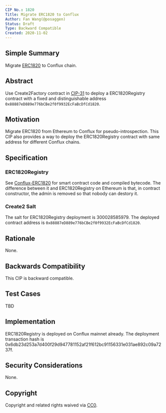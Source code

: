 ```yaml
---
CIP No.: 1820
Title: Migrate ERC1820 to Conflux
Author: Fan Wang(@posaggen)
Status: Draft
Type: Backward Compatible
Created: 2020-11-02
---
```


<!--You can leave these HTML comments in your merged CIP and delete the visible duplicate text guides, they will not appear and may be helpful to refer to if you edit it again. This is the suggested template for new CIPs. Note that a CIP number will be assigned by an editor. When opening a pull request to submit your CIP, please use an abbreviated title in the filename, `CIP-draft_title_abbrev.md`. The title should be 44 characters or less.-->

## Simple Summary
<!--"If you can't explain it simply, you don't understand it well enough." Provide a simplified and layman-accessible explanation of the CIP.-->
Migrate [ERC1820](https://eips.ethereum.org/EIPS/eip-1820) to Conflux chain.

## Abstract
<!--A short (~200 word) description of the technical issue being addressed.-->
Use Create2Factory contract in [CIP-31](https://github.com/Conflux-Chain/CIPs/blob/master/CIPs/cip-31.md) to deploy a ERC1820Registry contract with a fixed and distinguishable address `0x88887eD889e776bCBe2f0f9932EcFaBcDfCd1820`. 

## Motivation
<!--The motivation is critical for CIPs that want to change the Conflux protocol. It should clearly explain why the existing protocol specification is inadequate to address the problem that the CIP solves. CIP submissions without sufficient motivation may be rejected outright.-->
Migrate ERC1820 from Ethereum to Conflux for pseudo-introspection. This CIP also provides a way to deploy the ERC1820Registry contract with same address for different Conflux chains.

## Specification
<!--The technical specification should describe the syntax and semantics of any new feature. The specification should be detailed enough to allow competing, interoperable implementations for any of the current Conflux platforms ([conflux-rust](https://github.com/Conflux-Chain/conflux-rust)).-->

### ERC1820Registry
See [Conflux-ERC1820](https://github.com/Conflux-Dev/Conflux-ERC1820) for smart contract code and compiled bytecode. The difference between it and ERC1820Registry on Ethereum is that, in contract constructor, the admin is removed so that nobody can destory it.

### Create2 Salt
The salt for ERC1820Registry deployment is 300028585979. The deployed contract address is `0x88887eD889e776bCBe2f0f9932EcFaBcDfCd1820`.

## Rationale
<!--The rationale fleshes out the specification by describing what motivated the design and why particular design decisions were made. It should describe alternate designs that were considered and related work, e.g. how the feature is supported in other languages. The rationale may also provide evidence of consensus within the community, and should discuss important objections or concerns raised during discussion.-->

None.

## Backwards Compatibility
<!--All CIPs that introduce backwards incompatibilities must include a section describing these incompatibilities and their severity. The CIP must explain how the author proposes to deal with these incompatibilities. CIP submissions without a sufficient backwards compatibility treatise may be rejected outright.-->

This CIP is backward compatible. 

## Test Cases
<!--Test cases for an implementation are mandatory for CIPs that are affecting consensus changes. Other CIPs can choose to include links to test cases if applicable.-->
TBD


## Implementation
<!--The implementations must be completed before any CIP is given status "Final", but it need not be completed before the CIP is accepted. While there is merit to the approach of reaching consensus on the specification and rationale before writing code, the principle of "rough consensus and running code" is still useful when it comes to resolving many discussions of API details.-->
ERC1820Registry is deployed on Conflux mainnet already. The deployment transaction hash is 0x6db23d253a7d400f29d947781152af21f612bc91156331e031ae892c09a7237f.

## Security Considerations
<!--All CIPs must contain a section that discusses the security implications/considerations relevant to the proposed change. Include information that might be important for security discussions, surfaces risks and can be used throughout the life cycle of the proposal. E.g. include security-relevant design decisions, concerns, important discussions, implementation-specific guidance and pitfalls, an outline of threats and risks and how they are being addressed. CIP submissions missing the "Security Considerations" section will be rejected. a CIP cannot proceed to status "Final" without a Security Considerations discussion deemed sufficient by the reviewers.-->
None.

## Copyright
Copyright and related rights waived via [CC0](https://creativecommons.org/publicdomain/zero/1.0/).

